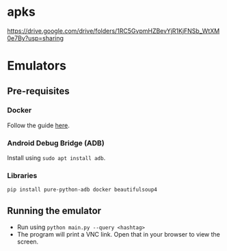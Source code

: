 # apks

https://drive.google.com/drive/folders/1RC5GvpmHZBevYjR1KjFNSb_WtXM0e7By?usp=sharing


# Emulators

## Pre-requisites
### Docker
Follow the guide [here](https://docs.docker.com/engine/install/ubuntu/).
### Android Debug Bridge (ADB)
Install using `sudo apt install adb`.
### Libraries
`pip install pure-python-adb docker beautifulsoup4`
## Running the emulator
- Run using `python main.py --query <hashtag>`
- The program will print a VNC link. Open that in your browser to view the screen.
